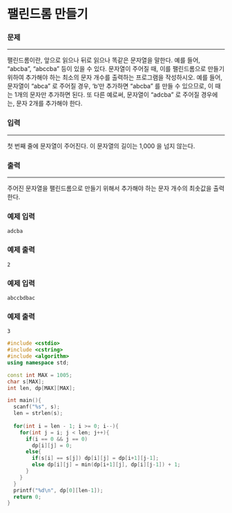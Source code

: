 # 팰린드롬 만들기

### 문제

------

팰린드롬이란, 앞으로 읽으나 뒤로 읽으나 똑같은 문자열을 말한다. 예를 들어, “abcba”, “abccba” 등이 있을 수 있다. 문자열이 주어질 때, 이를 팰린드롬으로 만들기 위하여 추가해야 하는 최소의 문자 개수를 출력하는 프로그램을 작성하시오. 예를 들어, 문자열이 “abca” 로 주어질 경우, ‘b’만 추가하면 “abcba” 를 만들 수 있으므로, 이 때는 1개의 문자만 추가하면 된다. 또 다른 예로써, 문자열이 “adcba” 로 주어질 경우에는, 문자 2개를 추가해야 한다.

 

### 입력

------

첫 번째 줄에 문자열이 주어진다. 이 문자열의 길이는 1,000 을 넘지 않는다. 

### 출력

------

주어진 문자열을 팰린드롬으로 만들기 위해서 추가해야 하는 문자 개수의 최솟값을 출력한다.

 

### 예제 입력

```
adcba
```

### 예제 출력

```
2
```

 

### 예제 입력

```
abccbdbac
```

### 예제 출력

```
3
```

```c++
#include <cstdio>
#include <cstring>
#include <algorithm>
using namespace std;

const int MAX = 1005;
char s[MAX];
int len, dp[MAX][MAX];

int main(){
  scanf("%s", s);
  len = strlen(s);
  
  for(int i = len - 1; i >= 0; i--){
    for(int j = i; j < len; j++){
      if(i == 0 && j == 0)
        dp[i][j] = 0;
      else{
        if(s[i] == s[j]) dp[i][j] = dp[i+1][j-1];
        else dp[i][j] = min(dp[i+1][j], dp[i][j-1]) + 1;
      }
    }
  }
  printf("%d\n", dp[0][len-1]);
  return 0;
}
```

